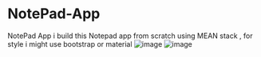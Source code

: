 # NotePad-App
NotePad App i build this Notepad app from scratch using MEAN stack , for style i might use bootstrap or material 
![image](https://user-images.githubusercontent.com/93726807/170430115-2f85b4c0-925e-41fc-9fbb-afbd1783cff8.png)
![image](https://user-images.githubusercontent.com/93726807/170430178-6ee2ac0a-265e-4388-be3c-00739c2e39b6.png)
